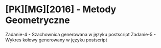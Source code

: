 # [PK][MG][2016] - Metody Geometryczne

Zadanie-4 - Szachownica generowana w języku postscript
Zadanie-5 - Wykres kołowy generowany w języku postscript

